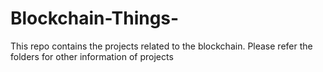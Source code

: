 # Blockchain-Things-
This repo contains the projects related to the blockchain. Please refer the folders for other information of projects
